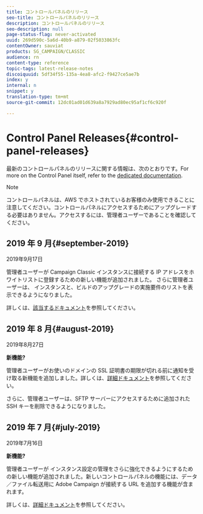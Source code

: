```yaml
---
title: コントロールパネルのリリース
seo-title: コントロールパネルのリリース
description: コントロールパネルのリリース
seo-description: null
page-status-flag: never-activated
uuid: 269d590c-5a6d-40b9-a879-02f5033863fc
contentOwner: sauviat
products: SG_CAMPAIGN/CLASSIC
audience: rn
content-type: reference
topic-tags: latest-release-notes
discoiquuid: 5df34f55-135a-4ea8-afc2-f9427ce5ae7b
index: y
internal: n
snippet: y
translation-type: tm+mt
source-git-commit: 12dc01ad01d639a8a7929ad80ec95af1cf6c920f

---
```



# Control Panel Releases{#control-panel-releases}

最新のコントロールパネルのリリースに関する情報は、次のとおりです。&#x200B;For more on the Control Panel itself, refer to the [dedicated documentation](https://helpx.adobe.com/campaign/kb/control-panel.html).

>[!NOTE]
>
>コントロールパネルは、AWS でホストされているお客様のみ使用できることに注意してください。コントロールパネルにアクセスするためにアップグレードする必要はありません。アクセスするには、管理者ユーザーであることを確認してください。

## 2019 年 9 月{#september-2019}

2019年9月17日

管理者ユーザーが Campaign Classic インスタンスに接続する IP アドレスをホワイトリストに登録するための新しい機能が追加されました。
さらに管理者ユーザーは、 インスタンスと、ビルドのアップグレードの実施要件のリストを表示できるようになりました。

詳しくは、[該当するドキュメント](https://helpx.adobe.com/campaign/kb/control-panel-instance-settings.html)を参照してください。

## 2019 年 8 月{#august-2019}

2019年8月27日

**新機能?**

管理者ユーザーがお使いのドメインの SSL 証明書の期限が切れる前に通知を受け取る新機能を追加しました。詳しくは、[詳細ドキュメント](https://helpx.adobe.com/campaign/kb/control-panel-subdomains-certificates.html)を参照してください。

さらに、管理者ユーザーは、SFTP サーバーにアクセスするために追加された SSH キーを削除できるようになりました。

## 2019 年 7 月{#july-2019}

2019年7月16日

**新機能?**

管理者ユーザーが インスタンス設定の管理をさらに強化できるようにするための新しい機能が追加されました。新しいコントロールパネルの機能には、データ／ファイル転送用に Adobe Campaign が接続する URL を追加する機能が含まれます。

詳しくは、[詳細ドキュメント](https://helpx.adobe.com/campaign/kb/control-panel-instance-settings.html)を参照してください。
